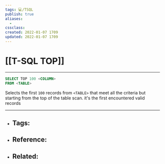 ```yaml
---
tags: 💻️/TSQL 
publish: true
aliases:
  - 
cssclass: 
created: 2022-01-07 1709
updated: 2022-01-07 1709
---
```


# [[T-SQL TOP]]

---

```sql
SELECT TOP 100 <COLUMN>
FROM <TABLE>
```

Selects the first `100` records from `<TABLE>` that meet all the criteria but starting from the top of the table scan. it's the first encountered valid records

---

- Tags: 
	- 
- Reference:
	- 
- Related:
	- 
